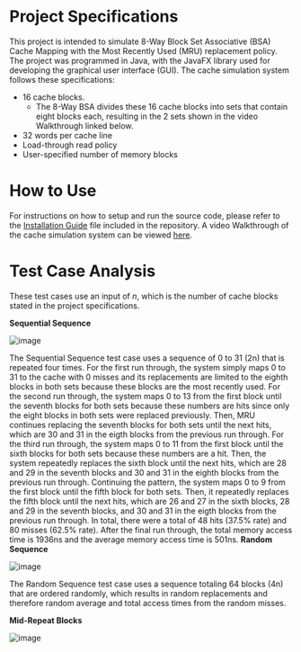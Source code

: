 # Project Specifications
This project is intended to simulate 8-Way Block Set Associative (BSA) Cache Mapping with the Most Recently Used (MRU) replacement policy. The project was programmed in Java, with the JavaFX library used for developing the graphical user interface (GUI). The cache simulation system follows these specifications:
 - 16 cache blocks.
    - The 8-Way BSA divides these 16 cache blocks into sets that contain eight blocks each, resulting in the 2 sets shown in the video Walkthrough linked below.
 - 32 words per cache line
 - Load-through read policy
 - User-specified number of memory blocks

# How to Use
For instructions on how to setup and run the source code, please refer to the [Installation Guide](https://github.com/ReyObejero/CSARCH2-S13-G9-Simulation-Project/blob/main/Installation-Guide.pdf) file included in the repository. A video Walkthrough of the cache simulation system can be viewed [here](https://www.youtube.com/watch?v=e3X7u3RuH8s).

# Test Case Analysis
These test cases use an input of _n_, which is the number of cache blocks stated in the project specifications.

**Sequential Sequence**

![image](https://github.com/ReyObejero/CSARCH2-S13-G9-Simulation-Project/assets/107678700/cd399bb2-e1e3-47d7-9879-1b2b50acfdc6)

The Sequential Sequence test case uses a sequence of 0 to 31 (2n) that is repeated four times. For the first run through, the system simply maps 0 to 31 to the cache with 0 misses and its replacements are limited to the eighth blocks in both sets because these blocks are the most recently used. For the second run through, the system maps 0 to 13 from the first block until the seventh blocks for both sets because these numbers are hits since only the eight blocks in both sets were replaced previously. Then, MRU continues replacing the seventh blocks for both sets until the next hits, which are 30 and 31 in the eigth blocks from the previous run through. For the third run through, the system maps 0 to 11 from the first block until the sixth blocks for both sets because these numbers are a hit. Then, the system repeatedly replaces the sixth block until the next hits, which are 28 and 29 in the seventh blocks and 30 and 31 in the eighth blocks from the previous run through. Continuing the pattern, the system maps 0 to 9 from the first block until the fifth block for both sets. Then, it repeatedly replaces the fifth block until the next hits, which are 26 and 27 in the sixth blocks, 28 and 29 in the seventh blocks, and 30 and 31 in the eigth blocks from the previous run through. In total, there were a total of 48 hits (37.5% rate) and 80 misses (62.5% rate). After the final run through, the total memory access time is 1936ns and the average memory access time is 501ns.
**Random Sequence**

![image](https://github.com/ReyObejero/CSARCH2-S13-G9-Simulation-Project/assets/107678700/28817d37-a416-486b-9558-7dd915d22e0b)

The Random Sequence test case uses a sequence totaling 64 blocks (4n) that are ordered randomly, which results in random replacements and therefore random average and total access times from the random misses.

**Mid-Repeat Blocks**

![image](https://github.com/ReyObejero/CSARCH2-S13-G9-Simulation-Project/assets/107678700/7a97aaeb-c91f-40c3-a88a-24de150c8f71)
